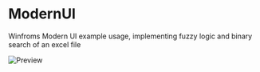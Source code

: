 ModernUI
========
Winfroms Modern UI example usage, implementing fuzzy logic and binary search of an excel file

![Preview](https://raw.githubusercontent.com/danielcardeenas/ModernUI/master/prev.png)
